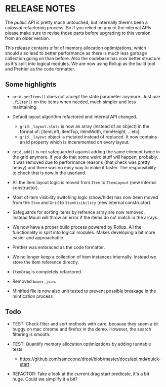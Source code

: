 # RELEASE NOTES

The _public_ API is pretty much untouched, but internally there's been a _colossal_ refactoring process. So if you relied on any of the internal APIs please make sure to revise those parts before upgrading to this version from an older version.

This release contains _a lot_ of memory allocation optimizations, which should also lead to better performance as there is much less garbage collection going on than before. Also the codebase has now better structure as it's split into logical modules. We are now using Rollup as the build tool and Prettier as the code formatter.

## Some highlights

* `grid.getItems()` does not accept the state parameter anymore. Just use `.filter()` on the items when needed, much simpler and less maintaining.

* Default layout algorithm refactored and internal API changed.
  - `grid._layout.slots` is now an array (instead of an object) in the format of: [itemLeft, itemTop, itemWidth, itemHeight, ...etc].
  - `grid._layout` object is mutated instead of replaced. It now contains an id property which is inceremented on every layout.

* `grid.add()` is not safeguarded against adding the same element twice in the grid anymore. If you do that some weird stuff will happen, probably. It was removed due to performance reasons (that check was pretty heavy) and there was no easy way to make it faster. The responsibility to check that is now in the userland.

* All the item layout logic is moved from `Item` to `ItemLayout` (new internal constructor).

* Most of item visibility switching logic (show/hide) has now been moved from the `Item` and `Grid` to `ItemVisibility` (new internal constructor).

* Safeguards for sorting items by refrence array are now removed. Instead Muuri will throw an error if the items do not match in the arrays.

* We now have a proper build process powered by Rollup. All the functionality is split into logical modules. Makes developing a bit more easier and approachable.

* Prettier was embraced as the code formatter.

* We no longer keep a collection of item instances internally. Instead we store the item reference directly.

* `ItemDrag` is completely refactored.

* Removed `bower.json`.

* Minified file is now also unit tested to prevent possible breakage in the minfication process.

## Todo

* TEST: Check filter and sort methods with care, because they seem a bit buggy on mac chrome and firefox in the demo. However, the search filtering is smooth.

* TEST: Quantify memory allocation optimizations by adding runnable tests:
  * https://github.com/samccone/drool/blob/master/docs/api.md#quick-start

* REFACTOR: Take a look at the current drag start predicate, it's a bit huge. Could we simplify it a bit?
